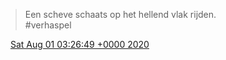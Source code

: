> Een scheve schaats op het hellend vlak rijden\.  
> \#verhaspel

<img src="../../media/tweet.ico" width="12" /> [Sat Aug 01 03:26:49 +0000 2020](https://twitter.com/DromerDenker/status/1289402176255586304)